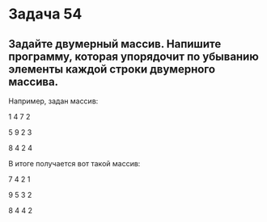 # Задача 54 # 

## Задайте двумерный массив. Напишите программу, которая упорядочит по убыванию элементы каждой строки двумерного массива. ##

Например, задан массив:

1 4 7 2

5 9 2 3

8 4 2 4

В итоге получается вот такой массив:

7 4 2 1

9 5 3 2

8 4 4 2